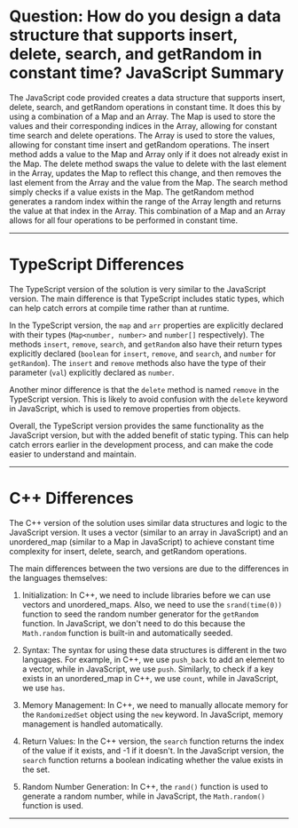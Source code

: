 # Question: How do you design a data structure that supports insert, delete, search, and getRandom in constant time? JavaScript Summary

The JavaScript code provided creates a data structure that supports insert, delete, search, and getRandom operations in constant time. It does this by using a combination of a Map and an Array. The Map is used to store the values and their corresponding indices in the Array, allowing for constant time search and delete operations. The Array is used to store the values, allowing for constant time insert and getRandom operations. The insert method adds a value to the Map and Array only if it does not already exist in the Map. The delete method swaps the value to delete with the last element in the Array, updates the Map to reflect this change, and then removes the last element from the Array and the value from the Map. The search method simply checks if a value exists in the Map. The getRandom method generates a random index within the range of the Array length and returns the value at that index in the Array. This combination of a Map and an Array allows for all four operations to be performed in constant time.

---

# TypeScript Differences

The TypeScript version of the solution is very similar to the JavaScript version. The main difference is that TypeScript includes static types, which can help catch errors at compile time rather than at runtime. 

In the TypeScript version, the `map` and `arr` properties are explicitly declared with their types (`Map<number, number>` and `number[]` respectively). The methods `insert`, `remove`, `search`, and `getRandom` also have their return types explicitly declared (`boolean` for `insert`, `remove`, and `search`, and `number` for `getRandom`). The `insert` and `remove` methods also have the type of their parameter (`val`) explicitly declared as `number`.

Another minor difference is that the `delete` method is named `remove` in the TypeScript version. This is likely to avoid confusion with the `delete` keyword in JavaScript, which is used to remove properties from objects.

Overall, the TypeScript version provides the same functionality as the JavaScript version, but with the added benefit of static typing. This can help catch errors earlier in the development process, and can make the code easier to understand and maintain.

---

# C++ Differences

The C++ version of the solution uses similar data structures and logic to the JavaScript version. It uses a vector (similar to an array in JavaScript) and an unordered_map (similar to a Map in JavaScript) to achieve constant time complexity for insert, delete, search, and getRandom operations.

The main differences between the two versions are due to the differences in the languages themselves:

1. Initialization: In C++, we need to include libraries before we can use vectors and unordered_maps. Also, we need to use the `srand(time(0))` function to seed the random number generator for the `getRandom` function. In JavaScript, we don't need to do this because the `Math.random` function is built-in and automatically seeded.

2. Syntax: The syntax for using these data structures is different in the two languages. For example, in C++, we use `push_back` to add an element to a vector, while in JavaScript, we use `push`. Similarly, to check if a key exists in an unordered_map in C++, we use `count`, while in JavaScript, we use `has`.

3. Memory Management: In C++, we need to manually allocate memory for the `RandomizedSet` object using the `new` keyword. In JavaScript, memory management is handled automatically.

4. Return Values: In the C++ version, the `search` function returns the index of the value if it exists, and -1 if it doesn't. In the JavaScript version, the `search` function returns a boolean indicating whether the value exists in the set.

5. Random Number Generation: In C++, the `rand()` function is used to generate a random number, while in JavaScript, the `Math.random()` function is used.

---
